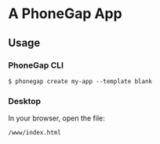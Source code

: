 # A PhoneGap App

## Usage

### PhoneGap CLI

    $ phonegap create my-app --template blank

### Desktop

In your browser, open the file:

    /www/index.html

